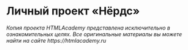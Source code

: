# Личный проект «Нёрдс»



_Копия проекта HTMLAcademy представлена исключительно в ознакомительных целях. Все оригинальные материалы вы можете найти на сайте https://htmlacademy.ru_

